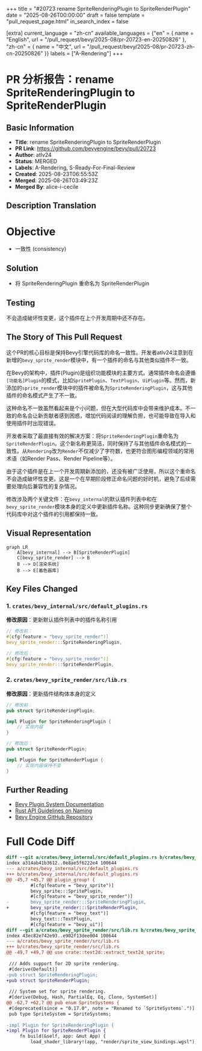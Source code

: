 +++
title = "#20723 rename SpriteRenderingPlugin to SpriteRenderPlugin"
date = "2025-08-26T00:00:00"
draft = false
template = "pull_request_page.html"
in_search_index = false

[extra]
current_language = "zh-cn"
available_languages = {"en" = { name = "English", url = "/pull_request/bevy/2025-08/pr-20723-en-20250826" }, "zh-cn" = { name = "中文", url = "/pull_request/bevy/2025-08/pr-20723-zh-cn-20250826" }}
labels = ["A-Rendering"]
+++

# PR 分析报告：rename SpriteRenderingPlugin to SpriteRenderPlugin

## Basic Information
- **Title**: rename SpriteRenderingPlugin to SpriteRenderPlugin  
- **PR Link**: https://github.com/bevyengine/bevy/pull/20723  
- **Author**: atlv24  
- **Status**: MERGED  
- **Labels**: A-Rendering, S-Ready-For-Final-Review  
- **Created**: 2025-08-23T06:55:53Z  
- **Merged**: 2025-08-26T03:49:23Z  
- **Merged By**: alice-i-cecile  

## Description Translation
# Objective
- 一致性 (consistency)

## Solution
- 将 SpriteRenderingPlugin 重命名为 SpriteRenderPlugin

## Testing
不会造成破坏性变更，这个插件在上个开发周期中还不存在。

## The Story of This Pull Request

这个PR的核心目标是保持Bevy引擎代码库的命名一致性。开发者atlv24注意到在新增的`bevy_sprite_render`模块中，有一个插件的命名与其他类似插件不一致。

在Bevy的架构中，插件(Plugin)是组织功能模块的主要方式。通常插件命名会遵循`[功能名]Plugin`的模式，比如`SpritePlugin`、`TextPlugin`、`UiPlugin`等。然而，新添加的`sprite_render`模块中的插件被命名为`SpriteRenderingPlugin`，这与其他插件的命名模式产生了不一致。

这种命名不一致虽然看起来是个小问题，但在大型代码库中会带来维护成本。不一致的命名会让新贡献者感到困惑，增加代码阅读的理解负担，也可能导致在导入和使用插件时出现错误。

开发者采取了最直接有效的解决方案：将`SpriteRenderingPlugin`重命名为`SpriteRenderPlugin`。这个新名称更简洁，同时保持了与其他插件命名模式的一致性。从`Rendering`改为`Render`不仅减少了字符数，也更符合图形编程领域的常用术语（如Render Pass、Render Pipeline等）。

由于这个插件是在上一个开发周期新添加的，还没有被广泛使用，所以这个重命名不会造成破坏性变更。这是一个在早期阶段修正命名问题的好时机，避免了后续需要处理向后兼容性的复杂情况。

修改涉及两个关键文件：在`bevy_internal`的默认插件列表中和在`bevy_sprite_render`模块本身的定义中更新插件名称。这种同步更新确保了整个代码库中对这个插件的引用都保持一致。

## Visual Representation

```mermaid
graph LR
    A[bevy_internal] --> B[SpriteRenderPlugin]
    C[bevy_sprite_render] --> B
    B --> D[渲染系统]
    B --> E[着色器库]
```

## Key Files Changed

### 1. `crates/bevy_internal/src/default_plugins.rs`
**修改原因**：更新默认插件列表中的插件名称引用

```rust
// 修改前：
#[cfg(feature = "bevy_sprite_render")]
bevy_sprite_render:::SpriteRenderingPlugin,

// 修改后：
#[cfg(feature = "bevy_sprite_render")]
bevy_sprite_render:::SpriteRenderPlugin,
```

### 2. `crates/bevy_sprite_render/src/lib.rs`
**修改原因**：更新插件结构体本身的定义

```rust
// 修改前：
pub struct SpriteRenderingPlugin;

impl Plugin for SpriteRenderingPlugin {
    // 实现内容
}

// 修改后：
pub struct SpriteRenderPlugin;

impl Plugin for SpriteRenderPlugin {
    // 实现内容保持不变
}
```

## Further Reading

- [Bevy Plugin System Documentation](https://bevyengine.org/learn/book/getting-started/plugins/)
- [Rust API Guidelines on Naming](https://rust-lang.github.io/api-guidelines/naming.html)
- [Bevy Engine GitHub Repository](https://github.com/bevyengine/bevy)

# Full Code Diff
```diff
diff --git a/crates/bevy_internal/src/default_plugins.rs b/crates/bevy_internal/src/default_plugins.rs
index a314ab41b3612..0e8ae5f6222e4 100644
--- a/crates/bevy_internal/src/default_plugins.rs
+++ b/crates/bevy_internal/src/default_plugins.rs
@@ -45,7 +45,7 @@ plugin_group! {
         #[cfg(feature = "bevy_sprite")]
         bevy_sprite:::SpritePlugin,
         #[cfg(feature = "bevy_sprite_render")]
-        bevy_sprite_render:::SpriteRenderingPlugin,
+        bevy_sprite_render:::SpriteRenderPlugin,
         #[cfg(feature = "bevy_text")]
         bevy_text:::TextPlugin,
         #[cfg(feature = "bevy_ui")]
diff --git a/crates/bevy_sprite_render/src/lib.rs b/crates/bevy_sprite_render/src/lib.rs
index 43ec82e742e93..e902f13dee004 100644
--- a/crates/bevy_sprite_render/src/lib.rs
+++ b/crates/bevy_sprite_render/src/lib.rs
@@ -49,7 +49,7 @@ use crate::text2d::extract_text2d_sprite;
 
 /// Adds support for 2D sprite rendering.
 #[derive(Default)]
-pub struct SpriteRenderingPlugin;
+pub struct SpriteRenderPlugin;
 
 /// System set for sprite rendering.
 #[derive(Debug, Hash, PartialEq, Eq, Clone, SystemSet)]
@@ -62,7 +62,7 @@ pub enum SpriteSystems {
 #[deprecated(since = "0.17.0", note = "Renamed to `SpriteSystems`.")]
 pub type SpriteSystem = SpriteSystems;
 
-impl Plugin for SpriteRenderingPlugin {
+impl Plugin for SpriteRenderPlugin {
     fn build(&self, app: &mut App) {
         load_shader_library!(app, "render/sprite_view_bindings.wgsl");
```